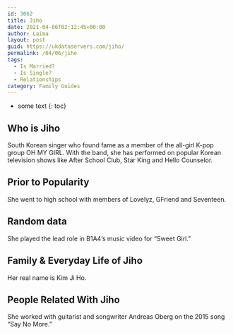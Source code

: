 ```yaml
---
id: 3062
title: Jiho
date: 2021-04-06T02:12:45+00:00
author: Laima
layout: post
guid: https://ukdataservers.com/jiho/
permalink: /04/06/jiho
tags:
  - Is Married?
  - Is Single?
  - Relationships
category: Family Guides
---
```


* some text
{: toc}


## Who is Jiho
                  
                  
                  
South Korean singer who found fame as a member of the all-girl K-pop group OH MY GIRL. With the band, she has performed on popular Korean television shows like After School Club, Star King and Hello Counselor.
                  
              
            
              
            
                
                
                
## Prior to Popularity
                  
                  
                  
She went to high school with members of Lovelyz, GFriend and Seventeen.
                  
              
            
              
            
                
                
                
## Random data
                  
                  
                  
She played the lead role in B1A4&#8217;s music video for &#8220;Sweet Girl.&#8221;
                  
              
            
              
            
                
                
                
## Family & Everyday Life of Jiho
                  
                  
                  
Her real name is Kim Ji Ho.
                  
              
            
              
            
                
                
                
## People Related With Jiho
                  
                  
                  
She worked with guitarist and songwriter Andreas Oberg on the 2015 song &#8220;Say No More.&#8221;
                  
              
            
              
            
                
              
            
              
              
            
            
              
            
          
          
          